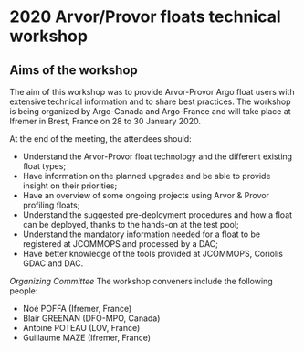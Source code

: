# 2020 Arvor/Provor floats technical workshop

## Aims of the workshop
The aim of this workshop was to provide Arvor-Provor Argo float users with extensive technical information and to share best practices. The workshop is being organized by Argo-Canada and Argo-France and will take place at Ifremer in Brest, France on 28 to 30 January 2020.

At the end of the meeting, the attendees should:
- Understand the Arvor-Provor float technology and the different existing float types;
- Have information on the planned upgrades and be able to provide insight on their priorities;
- Have an overview of some ongoing projects using Arvor & Provor profiling floats;
- Understand the suggested pre-deployment procedures and how a float can be deployed, thanks to the hands-on at the test pool;
- Understand the mandatory information needed for a float to be registered at JCOMMOPS and processed by a DAC;
- Have better knowledge of the tools provided at JCOMMOPS, Coriolis GDAC and DAC.

*Organizing Committee*
The workshop conveners include the following people:

- Noé POFFA (Ifremer, France)
- Blair GREENAN (DFO-MPO, Canada)
- Antoine POTEAU (LOV, France)
- Guillaume MAZE (Ifremer, France)
